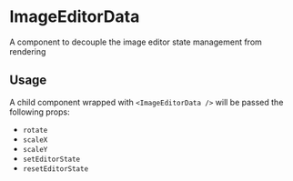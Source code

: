 ImageEditorData
================

A component to decouple the image editor state management from rendering

## Usage

A child component wrapped with `<ImageEditorData />` will be passed the following props:
* `rotate`
* `scaleX`
* `scaleY`
* `setEditorState`
* `resetEditorState`
